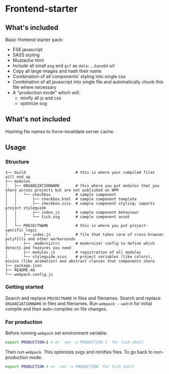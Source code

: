# Frontend-starter

## What's included
Basic frontend starter pack:

- ES6 javascript
- SASS styling
- Mustache html
- Include all small `png` and `gif` as `data:..base64` url
- Copy all large images and hash their name
- Combination of all components' styling into single css
- Combination of all javascript into single file and automatically chunk this file where necessary
- A "production mode" which will:
  - minify all js and css
  - optimize svg

## What's not included
Hashing file names to force-invalidate server cache.

## Usage
### Structure

```
├── build                      # this is where your compiled files will end up
├── modules
│   ├── ORGANIZATIONNAME       # this where you put modules that you share across projects but are not published on NPM
│   │   └── checkbox           # sample component
│   │       ├── checkbox.html  # sample component template
│   │       ├── checkbox.scss  # sample component styling; imports project styleguide
│   │       ├── index.js       # sample component behaviour
│   │       └── tick.svg       # sample component asset
│   │  
│   └── PROJECTNAME            # this is where you put project-specific logic
│       ├── index.js           # file that takes care of cross-browser polyfills and other workarounds
│       ├── .modernizrrc       # modernizer config to define which detects and features you need
│       ├── modules.js         # registration of all modules
│       └── styleguide.scss    # project variables (like colors), mixins (like animation) and abstract classes that components share
├── package.json
├── README.md
└── webpack.config.js
```

### Getting started
Search and replace `PROJECTNAME` in files and filenames.
Search and replace `ORGANIZATIONNAME` in files and filenames.
Run `webpack --watch` for initial compile and then auto-compiles on file changes.

### For production
Before running `webpack` set environment variable:

```sh
export PRODUCTION=1 # or `set -x PRODUCTION 1` for fish shell
```

Then run `webpack`. This optimizes svgs and minifies files. To go back to non-production mode:

```sh
export PRODUCTION # or `set -x PRODUCTION` for fish shell
```
